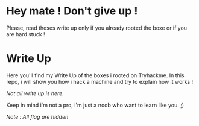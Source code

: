 # Hey mate ! Don't give up !
Please, read theses write up only if you already rooted the boxe or if you are hard stuck !

# Write Up
Here you'll find my Write Up of the boxes i rooted on Tryhackme.
In this repo, i will show you how i hack a machine and try to explain how it works !

*Not all write up is here.*

Keep in mind i'm not a pro, i'm just a noob who want to learn like you. ;)

*Note : All flag are hidden*
